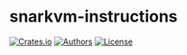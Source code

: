 # snarkvm-instructions

[![Crates.io](https://img.shields.io/crates/v/snarkvm-instructions.svg?color=neon)](https://crates.io/crates/snarkvm-instructions)
[![Authors](https://img.shields.io/badge/authors-Aleo-orange.svg)](https://aleo.org)
[![License](https://img.shields.io/badge/License-GPLv3-blue.svg)](./LICENSE.md)
